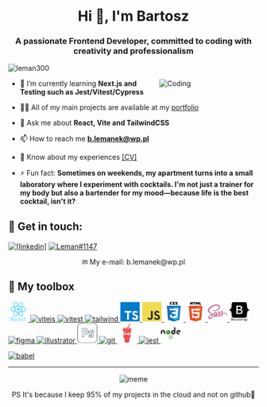 <h1 align="center">Hi 👋, I'm Bartosz</h1>
<h3 align="center">A passionate Frontend Developer, committed to coding with creativity and professionalism</h3>
<p align="left"> <img src="https://komarev.com/ghpvc/?username=leman300&label=Profile%20views&color=0e75b6&style=flat" alt="leman300" /> </p>

<img align="right" alt="Coding" width="200" src="https://media.tenor.com/DimzPZMypFcAAAAM/laptop.gif">

- 🌱 I’m currently learning **Next.js and Testing such as Jest/Vitest/Cypress**

- 👨‍💻 All of my main projects are available at my <a target="__blank" href="https://leman300.github.io/portfolio/">portfolio</a>

- 💬 Ask me about **React, Vite and TailwindCSS**

- 📫 How to reach me **b.lemanek@wp.pl**

- 📄 Know about my experiences [[CV]]([CV])

- ⚡ Fun fact: **Sometimes on weekends, my apartment turns into a small laboratory where I experiment with cocktails. I'm not just a trainer for my body but also a bartender for my mood—because life is the best cocktail, isn't it?**

<h2 align="left">🤝 Get in touch:</h2>
<p align="left">
<a href="https://linkedin.com/in/[linkedin]" target="blank"><img align="center" src="https://raw.githubusercontent.com/rahuldkjain/github-profile-readme-generator/master/src/images/icons/Social/linked-in-alt.svg" alt="[linkedin]" height="30" width="40" /></a>
<a href="https://discord.gg/leman1147" target="blank"><img align="center" src="https://raw.githubusercontent.com/rahuldkjain/github-profile-readme-generator/master/src/images/icons/Social/discord.svg" alt="Leman#1147" height="30" width="40" /></a>
<p align="center">✉ My e-mail: b.lemanek@wp.pl</p>
</p>

<h2 align="left">🧰 My toolbox</h2>
<a href="https://reactjs.org/" target="_blank" rel="noreferrer"> <img src="https://raw.githubusercontent.com/devicons/devicon/master/icons/react/react-original-wordmark.svg" alt="react" width="40" height="40"/> </a> 
<a href="https://vitejs.dev" target="_blank" rel="noreferrer"> <img src="https://cdn.worldvectorlogo.com/logos/vitejs.svg" alt="vitejs" width="40" height="40"/> </a>
<a href="https://vitest.dev" target="_blank" rel="noreferrer"> <img src="https://vitest.dev/logo-shadow.svg" alt="vitest" width="40" height="40"/> </a>
<a href="https://tailwindcss.com/" target="_blank" rel="noreferrer"> <img src="https://www.vectorlogo.zone/logos/tailwindcss/tailwindcss-icon.svg" alt="tailwind" width="40" height="40"/> </a> 
<a href="https://www.typescriptlang.org/" target="_blank" rel="noreferrer"> <img src="https://raw.githubusercontent.com/devicons/devicon/master/icons/typescript/typescript-original.svg" alt="typescript" width="40" height="40"/> </a>
<a href="https://developer.mozilla.org/en-US/docs/Web/JavaScript" target="_blank" rel="noreferrer"> <img src="https://raw.githubusercontent.com/devicons/devicon/master/icons/javascript/javascript-original.svg" alt="javascript" width="40" height="40"/> </a> 
<a href="https://www.w3schools.com/css/" target="_blank" rel="noreferrer"> <img src="https://raw.githubusercontent.com/devicons/devicon/master/icons/css3/css3-original-wordmark.svg" alt="css3" width="40" height="40"/> </a> 
<a href="https://www.w3.org/html/" target="_blank" rel="noreferrer"> <img src="https://raw.githubusercontent.com/devicons/devicon/master/icons/html5/html5-original-wordmark.svg" alt="html5" width="40" height="40"/> </a> 
<a href="https://sass-lang.com" target="_blank" rel="noreferrer"> <img src="https://raw.githubusercontent.com/devicons/devicon/master/icons/sass/sass-original.svg" alt="sass" width="40" height="40"/> </a> 
<a href="https://getbootstrap.com" target="_blank" rel="noreferrer"> <img src="https://raw.githubusercontent.com/devicons/devicon/master/icons/bootstrap/bootstrap-plain-wordmark.svg" alt="bootstrap" width="40" height="40"/> </a> 
<a href="https://www.figma.com/" target="_blank" rel="noreferrer"> <img src="https://www.vectorlogo.zone/logos/figma/figma-icon.svg" alt="figma" width="40" height="40"/> </a> 
<a href="https://www.adobe.com/in/products/illustrator.html" target="_blank" rel="noreferrer"> <img src="https://www.vectorlogo.zone/logos/adobe_illustrator/adobe_illustrator-icon.svg" alt="illustrator" width="40" height="40"/> </a> 
<a href="https://www.photoshop.com/en" target="_blank" rel="noreferrer"> <img src="https://raw.githubusercontent.com/devicons/devicon/master/icons/photoshop/photoshop-line.svg" alt="photoshop" width="40" height="40"/> </a> 
<a href="https://git-scm.com/" target="_blank" rel="noreferrer"> <img src="https://www.vectorlogo.zone/logos/git-scm/git-scm-icon.svg" alt="git" width="40" height="40"/> </a> 
<a href="https://gulpjs.com" target="_blank" rel="noreferrer"> <img src="https://raw.githubusercontent.com/devicons/devicon/master/icons/gulp/gulp-plain.svg" alt="gulp" width="40" height="40"/> </a> 
<a href="https://jestjs.io" target="_blank" rel="noreferrer"> <img src="https://www.vectorlogo.zone/logos/jestjsio/jestjsio-icon.svg" alt="jest" width="40" height="40"/> </a>
<a href="https://nodejs.org" target="_blank" rel="noreferrer"> <img src="https://raw.githubusercontent.com/devicons/devicon/master/icons/nodejs/nodejs-original-wordmark.svg" alt="nodejs" width="40" height="40"/> </a>
<p align="left"> <a href="https://babeljs.io/" target="_blank" rel="noreferrer"> <img src="https://www.vectorlogo.zone/logos/babeljs/babeljs-icon.svg" alt="babel" width="40" height="40"/> </a> 
 </p>
<hr>
<p align="center"><img src="https://img.devrant.com/devrant/rant/r_957017_r4A2p.jpg" alt="meme" align="center"></p>
<p align="center">PS It's because I keep 95% of my projects in the cloud and not on github🤠</p>
